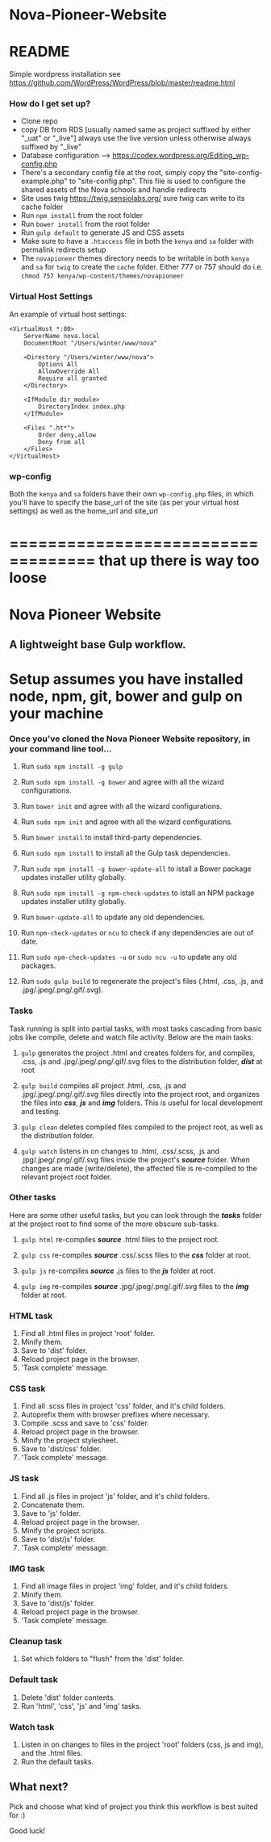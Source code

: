 
# Nova-Pioneer-Website

# README #

Simple wordpress installation  see https://github.com/WordPress/WordPress/blob/master/readme.html


### How do I get set up? ###

* Clone repo
* copy DB from RDS [usually named  same as project suffixed by either "_uat" or "_live"] always use the live version unless otherwise always suffixed by "_live"
* Database configuration --> https://codex.wordpress.org/Editing_wp-config.php
* There's a secondary config file at the root, simply copy the "site-config-example.php" to "site-config.php". This file is used to configure the shared assets of the Nova schools and handle redirects 
* Site uses twig https://twig.sensiolabs.org/  sure twig can write to its cache folder
* Run `npm install` from the root folder
* Run `bower install` from the root folder
* Run `gulp default` to generate JS and CSS assets
* Make sure to have a `.htaccess` file in both the `kenya` and `sa` folder with permalink redirects setup
* The `novapioneer` themes directory needs to be writable in both `kenya` and `sa` for `twig` to create the `cache` folder.
Either 777 or 757 should do i.e. `chmod 757 kenya/wp-content/themes/novapioneer`

### Virtual Host Settings

An example of virtual host settings:

    <VirtualHost *:80>
        ServerName nova.local
        DocumentRoot "/Users/winter/www/nova"
    
        <Directory "/Users/winter/www/nova">
            Options All
            AllowOverride All
            Require all granted
        </Directory>
    
        <IfModule dir_module>
            DirectoryIndex index.php
        </IfModule>
    
        <Files ".ht*">
            Order deny,allow
            Deny from all
        </Files>
    </VirtualHost>
    
### wp-config

Both the `kenya` and `sa` folders have their own `wp-config.php` files, in which you'll have to specify the base_url of the site 
(as per your virtual host settings) as well as the home_url and site_url





===================================
that up there is way too loose
===================================

Nova Pioneer Website
====================

A lightweight base Gulp workflow.
---------------------------------


# Setup assumes you have installed node, npm, git, bower and gulp on your machine
### Once you've cloned the Nova Pioneer Website repository, in your command line tool...

1. Run `sudo npm install -g gulp`

2. Run `sudo npm install -g bower` and agree with all the wizard configurations.

3. Run `bower init` and agree with all the wizard configurations.

4. Run `sudo npm init` and agree with all the wizard configurations.

5. Run `bower install` to install third-party dependencies.

6. Run `sudo npm install` to install all the Gulp task dependencies.

7. Run `sudo npm install -g bower-update-all` to istall a Bower package updates installer utility globally.

8. Run `sudo npm install -g npm-check-updates` to istall an NPM package updates installer utility globally.

9. Run `bower-update-all` to update any old dependencies.

10. Run `npm-check-updates` or `ncu` to check if any dependencies are out of date.

11. Run `sudo npm-check-updates -u` or `sudo ncu -u` to update any old packages.

12. Run `sudo gulp build` to regenerate the project's files (.html, .css, .js, and .jpg/.jpeg/.png/.gif/.svg).



### Tasks

Task running is split into partial tasks, with most tasks cascading from basic jobs like compile, delete and watch file activity. Below are the main tasks:

1. `gulp` generates the project .html and creates folders for, and compiles, .css, .js and .jpg/.jpeg/.png/.gif/.svg files to the distribution folder, **_dist_** at root

2. `gulp build` compiles all project .html, .css, .js and .jpg/.jpeg/.png/.gif/.svg files directly into the project root, and organizes the files into **_css_**, **_js_** and **_img_** folders. This is useful for local development and testing.

3. `gulp clean` deletes compiled files compiled to the project root, as well as the distribution folder.

4. `gulp watch` listens in on changes to .html, .css/.scss, .js and .jpg/.jpeg/.png/.gif/.svg files inside the project's **_source_** folder. When changes are made (write/delete), the affected file is re-compiled to the relevant project root folder.



### Other tasks

Here are some other useful tasks, but you can look through the **_tasks_** folder at the project root to find some of the more obscure sub-tasks.

1. `gulp html` re-compiles **_source_** .html files to the project root.

2. `gulp css` re-compiles **_source_** .css/.scss files to the **_css_** folder at root.

3. `gulp js` re-compiles **_source_** .js files to the **_js_** folder at root.

4. `gulp img` re-compiles **_source_** .jpg/.jpeg/.png/.gif/.svg files to the **_img_** folder at root.



### HTML task

1. Find all .html files in project 'root' folder.
2. Minify them.
3. Save to 'dist' folder.
4. Reload project page in the browser.
5. 'Task complete' message.

### CSS task

1. Find all .scss files in project 'css' folder, and it's child folders.
2. Autoprefix them with browser prefixes where necessary.
3. Compile .scss and save to 'css' folder.
4. Reload project page in the browser.
5. Minify the project stylesheet.
6. Save to 'dist/css' folder.
7. 'Task complete' message.

### JS task

1. Find all .js files in project 'js' folder, and it's child folders.
2. Concatenate them.
3. Save to 'js' folder.
4. Reload project page in the browser.
5. Minify the project scripts.
6. Save to 'dist/js' folder.
7. 'Task complete' message.

### IMG task

1. Find all image files in project 'img' folder, and it's child folders.
2. Minify them.
3. Save to 'dist/js' folder.
4. Reload project page in the browser.
5. 'Task complete' message.

### Cleanup task

1. Set which folders to "flush" from the 'dist' folder.

### Default task

1. Delete 'dist' folder contents.
2. Run 'html', 'css', 'js' and 'img' tasks.

### Watch task

1. Listen in on changes to files in the project 'root' folders (css, js and img), and the .html files.
2. Run the default tasks.

What next?
----------

Pick and choose what kind of project you think this workflow is best suited for :)

Good luck!

